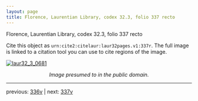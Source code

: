 ```yaml
---
layout: page
title: Florence, Laurentian Library, codex 32.3, folio 337 recto
---
```


Florence, Laurentian Library, codex 32.3, folio 337 recto

Cite this object as `urn:cite2:citelaur:laur32pages.v1:337r`.  The full image is linked to a citation tool you can use to cite regions of the image.

[![laur32_3_0681](http://www.homermultitext.org/iipsrv?IIIF=/project/homer/pyramidal/deepzoom/citelaur/laur32imgs/v1/laur32_3_0681.tif/full/800,/0/default.jpg)](http://www.homermultitext.org/ict2/?urn=urn:cite2:citelaur:laur32imgs.v1:laur32_3_0681) 

<p style="text-align: center; font-style: italic;">Image presumed to in the public domain.</p>

---

previous: [336v](../336v/) | next: [337v](../337v/)